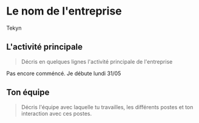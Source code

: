 # Le nom de l'entreprise

Tekyn

## L'activité principale

> Décris en quelques lignes l'activité principale de l'entreprise

Pas encore comméncé. Je débute lundi 31/05

## Ton équipe

> Décris l'équipe avec laquelle tu travailles, les différents postes et ton interaction avec ces postes.


